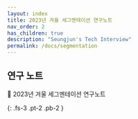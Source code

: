 ```yaml
---
layout: index
title: 2023년 겨울 세그멘테이션 연구노트
nav_order: 2
has_children: true
description: "Seungjun's Tech Interview"
permalink: /docs/segmentation
---
```


## 연구 노트

📝 2023년 겨울 세그멘테이션 연구노트

{: .fs-3 .pt-2 .pb-2 }